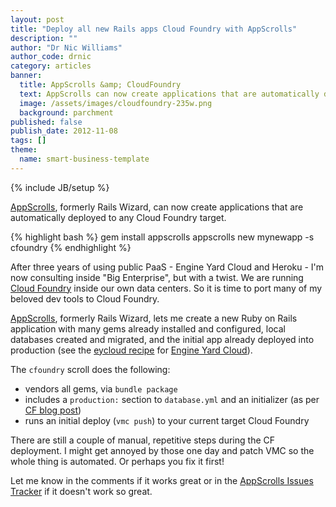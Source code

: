 ```yaml
---
layout: post
title: "Deploy all new Rails apps Cloud Foundry with AppScrolls"
description: ""
author: "Dr Nic Williams"
author_code: drnic
category: articles
banner:
  title: AppScrolls &amp; CloudFoundry
  text: AppScrolls can now create applications that are automatically deployed to any Cloud Foundry target.
  image: /assets/images/cloudfoundry-235w.png
  background: parchment
published: false
publish_date: 2012-11-08
tags: []
theme:
  name: smart-business-template
---
```

{% include JB/setup %}

[AppScrolls](http://appscrolls.org/), formerly Rails Wizard, can now create applications that are automatically deployed to any Cloud Foundry target.

{% highlight bash %}
gem install appscrolls
appscrolls new mynewapp -s cfoundry
{% endhighlight %}

After three years of using public PaaS - Engine Yard Cloud and Heroku - I'm now consulting inside "Big Enterprise", but with a twist. We are running [Cloud Foundry](http://cloudfoundry.org/) inside our own data centers. So it is time to port many of my beloved dev tools to Cloud Foundry.

[AppScrolls](http://appscrolls.org/), formerly Rails Wizard, lets me create a new Ruby on Rails application with many gems already installed and configured, local databases created and migrated, and the initial app already deployed into production (see the [eycloud recipe](https://github.com/drnic/appscrolls/blob/master/scrolls/eycloud.rb) for [Engine Yard Cloud](http://www.engineyard.com/products/cloud)).

The `cfoundry` scroll does the following:

* vendors all gems, via `bundle package`
* includes a `production:` section to `database.yml` and an initializer (as per [CF blog post](http://blog.cloudfoundry.com/2012/04/19/deploying-jruby-on-rails-applications-on-cloud-foundry/ "Using JRuby for Rails Applications on Cloud Foundry | CloudFoundry.com Blog"))
* runs an initial deploy (`vmc push`) to your current target Cloud Foundry

There are still a couple of manual, repetitive steps during the CF deployment. I might get annoyed by those one day and patch VMC so the whole thing is automated. Or perhaps you fix it first!

Let me know in the comments if it works great or in the <a href="https://github.com/drnic/appscrolls/issues?labels=&amp;milestone=&amp;state=open">AppScrolls Issues Tracker</a> if it doesn't work so great.
